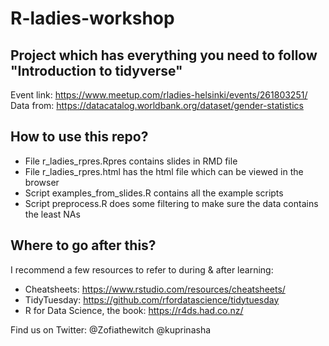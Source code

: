 # R-ladies-workshop

## Project which has everything you need to follow "Introduction to tidyverse" 
Event link: https://www.meetup.com/rladies-helsinki/events/261803251/
Data from: https://datacatalog.worldbank.org/dataset/gender-statistics

## How to use this repo?

- File r_ladies_rpres.Rpres contains slides in RMD file
- File r_ladies_rpres.html has the html file which can be viewed in the browser
- Script examples_from_slides.R contains all the example scripts
- Script preprocess.R does some filtering to make sure the data contains the least NAs

## Where to go after this?

I recommend a few resources to refer to during & after learning:

- Cheatsheets: https://www.rstudio.com/resources/cheatsheets/
- TidyTuesday: https://github.com/rfordatascience/tidytuesday
- R for Data Science, the book: https://r4ds.had.co.nz/

Find us on Twitter:
@Zofiathewitch
@kuprinasha
